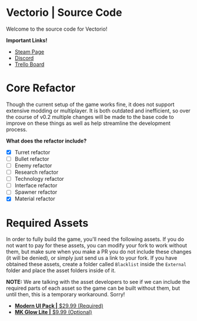 # Vectorio | Source Code
Welcome to the source code for Vectorio!

**Important Links!** 
- [Steam Page](https://store.steampowered.com/app/1462470/Vectorio__Early_Access/)
- [Discord](https://discord.gg/auDgRJqtT9)
- [Trello Board](https://trello.com/b/BfiySKBr/vectorio)

# Core Refactor 
Though the current setup of the game works fine, it does not support extensive modding or multiplayer. It is both outdated and inefficient, so over the course of v0.2 multiple changes will be made to the base code to improve on these things as well as help streamline the development process. 

**What does the refactor include?**
- [x] Turret refactor
- [ ] Bullet refactor
- [ ] Enemy refactor
- [ ] Research refactor
- [ ] Technology refactor
- [ ] Interface refactor
- [ ] Spawner refactor
- [x] Material refactor

# Required Assets
In order to fully build the game, you'll need the following assets. If you do not want to pay for these assets, you can modify your fork to work without them, but make sure when you make a PR you do not include these changes (it will be denied), or simply just send us a link to your fork. If you have obtained these assets, create a folder called `Blacklist` inside the `External` folder and place the asset folders inside of it. 

**NOTE:** We are talking with the asset developers to see if we can include the required parts of each asset so the game can be built without them, but until then, this is a temporary workaround. Sorry!

- [**Modern UI Pack |** $29.99 (Required)](https://assetstore.unity.com/packages/tools/gui/modern-ui-pack-150824)
- [**MK Glow Lite |** $9.99 (Optional)](https://assetstore.unity.com/packages/vfx/shaders/fullscreen-camera-effects/mk-glow-lite-155643)
